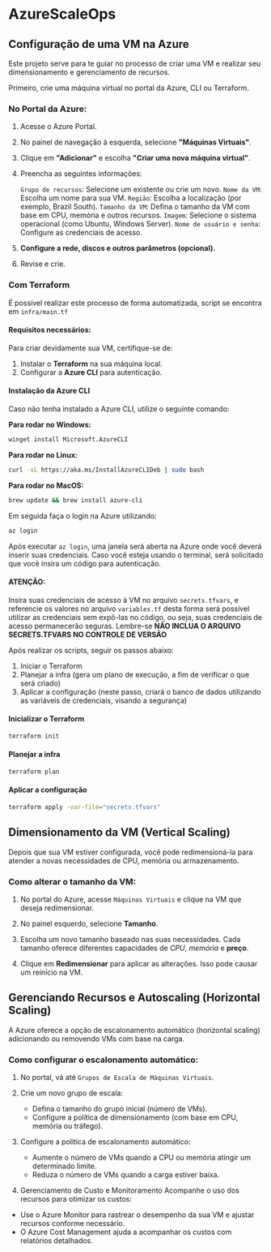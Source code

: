 # AzureScaleOps
## Configuração de uma VM na Azure
Este projeto serve para te guiar no processo de criar uma VM e realizar seu dimensionamento e gerenciamento de recursos.

Primeiro, crie uma máquina virtual no portal da Azure, CLI ou Terraform.

### **No Portal da Azure:**

1. Acesse o Azure Portal.

2. No painel de navegação à esquerda, selecione **"Máquinas Virtuais"**.

3. Clique em **"Adicionar"** e escolha **"Criar uma nova máquina virtual"**.

4. Preencha as seguintes informações:

    `Grupo de recursos`: Selecione um existente ou crie um novo.
    `Nome da VM`: Escolha um nome para sua VM.
    `Região`: Escolha a localização (por exemplo, Brazil South).
    `Tamanho da VM`: Defina o tamanho da VM com base em CPU, memória e outros recursos.
    `Imagem`: Selecione o sistema operacional (como Ubuntu, Windows Server).
    `Nome de usuário e senha`: Configure as credenciais de acesso.
5. **Configure a rede, discos e outros parâmetros (opcional).**

6. Revise e crie.

### Com Terraform
É possível realizar este processo de forma automatizada, script se encontra em `infra/main.tf`

#### Requisitos necessários:

Para criar devidamente sua VM, certifique-se de:
1. Instalar o **Terraform** na sua máquina local.
2. Configurar a **Azure CLI** para autenticação.

#### Instalação da Azure CLI

Caso não tenha instalado a Azure CLI, utilize o seguinte comando:

**Para rodar no Windows:**
```bash
winget install Microsoft.AzureCLI
```

**Para rodar no Linux:**
```bash
curl -sL https://aka.ms/InstallAzureCLIDeb | sudo bash
```

**Para rodar no MacOS:**
```bash
brew update && brew install azure-cli
```

Em seguida faça o login na Azure utilizando:

```bash
az login
```

Após executar `az login`, uma janela será aberta na Azure onde você deverá inserir suas credenciais. Caso você esteja usando o terminal, será solicitado que você insira um código para autenticação.

#### ATENÇÃO:
Insira suas credenciais de acesso à VM no arquivo `secrets.tfvars`, e referencie os valores no arquivo `variables.tf` desta forma será possível utilizar as credenciais sem expô-las no código, ou seja, suas credenciais de acesso permanecerão seguras. Lembre-se **NÃO INCLUA O ARQUIVO SECRETS.TFVARS NO CONTROLE DE VERSÃO**

Após realizar os scripts, seguir os passos abaixo:
1. Iniciar o Terraform
2. Planejar a infra (gera um plano de execução, a fim de verificar o que será criado)
3. Aplicar a configuração (neste passo, criará o banco de dados utilizando as variáveis de credenciais, visando a segurança)

#### Inicializar o Terraform
```bash
terraform init
```

#### Planejar a infra
```bash
terraform plan
```

#### Aplicar a configuração
```bash
terraform apply -var-file="secrets.tfvars"
```
## Dimensionamento da VM (Vertical Scaling)
Depois que sua VM estiver configurada, você pode redimensioná-la para atender a novas necessidades de CPU, memória ou armazenamento.

### Como alterar o tamanho da VM:

1. No portal do Azure, acesse `Máquinas Virtuais` e clique na VM que deseja redimensionar.

2. No painel esquerdo, selecione **Tamanho**.

3. Escolha um novo tamanho baseado nas suas necessidades.
Cada tamanho oferece diferentes capacidades de *CPU*, *memória* e **preço**.

4. Clique em **Redimensionar** para aplicar as alterações. Isso pode causar um reinício na VM.

## Gerenciando Recursos e Autoscaling (Horizontal Scaling)
A Azure oferece a opção de escalonamento automático (horizontal scaling) adicionando ou removendo VMs com base na carga.

### Como configurar o escalonamento automático:

1. No portal, vá até `Grupos de Escala de Máquinas Virtuais`.

2. Crie um novo grupo de escala:
    - Defina o tamanho do grupo inicial (número de VMs).
    - Configure a política de dimensionamento (com base em CPU, memória ou tráfego).

3. Configure a política de escalonamento automático:
    - Aumente o número de VMs quando a CPU ou memória atingir um determinado limite.
    - Reduza o número de VMs quando a carga estiver baixa.

4. Gerenciamento de Custo e Monitoramento
Acompanhe o uso dos recursos para otimizar os custos:
 - Use o Azure Monitor para rastrear o desempenho da sua VM e ajustar recursos conforme necessário.
 - O Azure Cost Management ajuda a acompanhar os custos com relatórios detalhados.